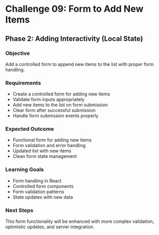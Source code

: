 # Challenge 09: Form to Add New Items

## Phase 2: Adding Interactivity (Local State)

### Objective
Add a controlled form to append new items to the list with proper form handling.

### Requirements
- Create a controlled form for adding new items
- Validate form inputs appropriately
- Add new items to the list on form submission
- Clear form after successful submission
- Handle form submission events properly

### Expected Outcome
- Functional form for adding new items
- Form validation and error handling
- Updated list with new items
- Clean form state management

### Learning Goals
- Form handling in React
- Controlled form components
- Form validation patterns
- State updates with new data

### Next Steps
This form functionality will be enhanced with more complex validation, optimistic updates, and server integration.
